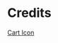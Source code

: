 # Credits
[Cart Icon](https://psd.world/f/shopping-cart-icon-vector-free-stock-vector-533736/comrawpixel533736-201907271511.html)
